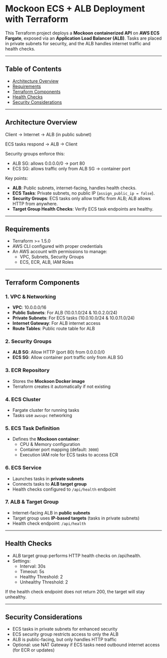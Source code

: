 # Mockoon ECS + ALB Deployment with Terraform

This Terraform project deploys a **Mockoon containerized API** on **AWS ECS Fargate**, exposed via an **Application Load Balancer (ALB)**. Tasks are placed in private subnets for security, and the ALB handles internet traffic and health checks.

---

## Table of Contents

- [Architecture Overview](#architecture-overview)  
- [Requirements](#requirements)  
- [Terraform Components](#terraform-components)  
- [Health Checks](#health-checks)  
- [Security Considerations](#security-considerations)  

---

## Architecture Overview

Client → Internet → ALB (in public subnet)

ECS tasks respond → ALB → Client

Security groups enforce this:
- ALB SG: allows 0.0.0.0/0 → port 80
- ECS SG: allows traffic only from ALB SG → container port

Key points:

- **ALB**: Public subnets, internet-facing, handles health checks.  
- **ECS Tasks**: Private subnets, no public IP (`assign_public_ip = false`).  
- **Security Groups**: ECS tasks only allow traffic from ALB; ALB allows HTTP from anywhere.  
- **Target Group Health Checks**: Verify ECS task endpoints are healthy.  

---

## Requirements

- Terraform >= 1.5.0  
- AWS CLI configured with proper credentials  
- An AWS account with permissions to manage:
  - VPC, Subnets, Security Groups  
  - ECS, ECR, ALB, IAM Roles  

---

## Terraform Components

### 1. VPC & Networking

- **VPC**: 10.0.0.0/16  
- **Public Subnets**: For ALB (10.0.1.0/24 & 10.0.2.0/24)  
- **Private Subnets**: For ECS tasks (10.0.10.0/24 & 10.0.11.0/24)  
- **Internet Gateway**: For ALB internet access  
- **Route Tables**: Public route table for ALB  

### 2. Security Groups

- **ALB SG**: Allow HTTP (port 80) from 0.0.0.0/0  
- **ECS SG**: Allow container port traffic only from ALB SG  

### 3. ECR Repository

- Stores the **Mockoon Docker image**  
- Terraform creates it automatically if not existing  

### 4. ECS Cluster

- Fargate cluster for running tasks  
- Tasks use `awsvpc` networking  

### 5. ECS Task Definition

- Defines the **Mockoon container**:
  - CPU & Memory configuration  
  - Container port mapping (default: `3000`)  
  - Execution IAM role for ECS tasks to access ECR  

### 6. ECS Service

- Launches tasks in **private subnets**  
- Connects tasks to **ALB target group**  
- Health checks configured to `/api/health` endpoint  

### 7. ALB & Target Group

- Internet-facing ALB in **public subnets**  
- Target group uses **IP-based targets** (tasks in private subnets)  
- Health check endpoint: `/api/health`  

---

## Health Checks

- ALB target group performs HTTP health checks on /api/health.
- Settings:
    - Interval: 30s
    - Timeout: 5s
    - Healthy Threshold: 2
    - Unhealthy Threshold: 2

If the health check endpoint does not return 200, the target will stay unhealthy.

---

## Security Considerations

- ECS tasks in private subnets for enhanced security
- ECS security group restricts access to only the ALB
- ALB is public-facing, but only handles HTTP traffic
- Optional: use NAT Gateway if ECS tasks need outbound internet access (for ECR or updates)